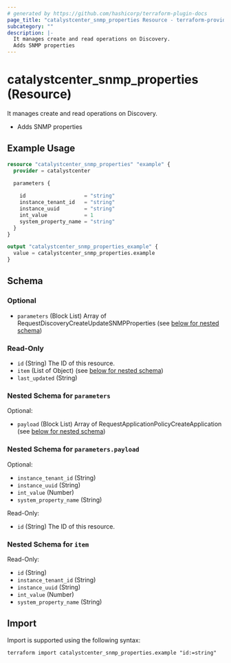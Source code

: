 ```yaml
---
# generated by https://github.com/hashicorp/terraform-plugin-docs
page_title: "catalystcenter_snmp_properties Resource - terraform-provider-catalystcenter"
subcategory: ""
description: |-
  It manages create and read operations on Discovery.
  Adds SNMP properties
---
```


# catalystcenter_snmp_properties (Resource)

It manages create and read operations on Discovery.

- Adds SNMP properties

## Example Usage

```terraform
resource "catalystcenter_snmp_properties" "example" {
  provider = catalystcenter
 
  parameters {

    id                   = "string"
    instance_tenant_id   = "string"
    instance_uuid        = "string"
    int_value            = 1
    system_property_name = "string"
  }
}

output "catalystcenter_snmp_properties_example" {
  value = catalystcenter_snmp_properties.example
}
```

<!-- schema generated by tfplugindocs -->
## Schema

### Optional

- `parameters` (Block List) Array of RequestDiscoveryCreateUpdateSNMPProperties (see [below for nested schema](#nestedblock--parameters))

### Read-Only

- `id` (String) The ID of this resource.
- `item` (List of Object) (see [below for nested schema](#nestedatt--item))
- `last_updated` (String)

<a id="nestedblock--parameters"></a>
### Nested Schema for `parameters`

Optional:

- `payload` (Block List) Array of RequestApplicationPolicyCreateApplication (see [below for nested schema](#nestedblock--parameters--payload))

<a id="nestedblock--parameters--payload"></a>
### Nested Schema for `parameters.payload`

Optional:

- `instance_tenant_id` (String)
- `instance_uuid` (String)
- `int_value` (Number)
- `system_property_name` (String)

Read-Only:

- `id` (String) The ID of this resource.



<a id="nestedatt--item"></a>
### Nested Schema for `item`

Read-Only:

- `id` (String)
- `instance_tenant_id` (String)
- `instance_uuid` (String)
- `int_value` (Number)
- `system_property_name` (String)

## Import

Import is supported using the following syntax:

```shell
terraform import catalystcenter_snmp_properties.example "id:=string"
```
